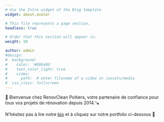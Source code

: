 ```yaml
---
# Use the Intro widget of the Blog template
widget: about.avatar

# This file represents a page section.
headless: true

# Order that this section will appear in.
weight: 10

author: admin
#design:
#  background:
#    color: '#090a0b'
#    text_color_light: true
#    video:
#      path:  # enter filename of a video in /assets/media
#  css_class: fullscreen
---
```


🔨 Bienvenue chez RenovClean Poitiers, votre partenaire de confiance pour tous vos projets de rénovation depuis 2014.🪚



N'hésitez pas à lire notre [bio](/about/) et à cliquez sur notre portfolio ci-dessous 🤩
